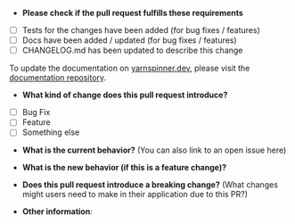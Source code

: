 * **Please check if the pull request fulfills these requirements**
- [ ] Tests for the changes have been added (for bug fixes / features)
- [ ] Docs have been added / updated (for bug fixes / features)
- [ ] CHANGELOG.md has been updated to describe this change

To update the documentation on [yarnspinner.dev](https://yarnspinner.dev), please visit the [documentation repository](https://github.com/YarnSpinnerTool/Docs).

* **What kind of change does this pull request introduce?**

- [ ] Bug Fix
- [ ] Feature
- [ ] Something else

* **What is the current behavior?** (You can also link to an open issue here)


* **What is the new behavior (if this is a feature change)?**



* **Does this pull request introduce a breaking change?** (What changes might users need to make in their application due to this PR?)



* **Other information**:


